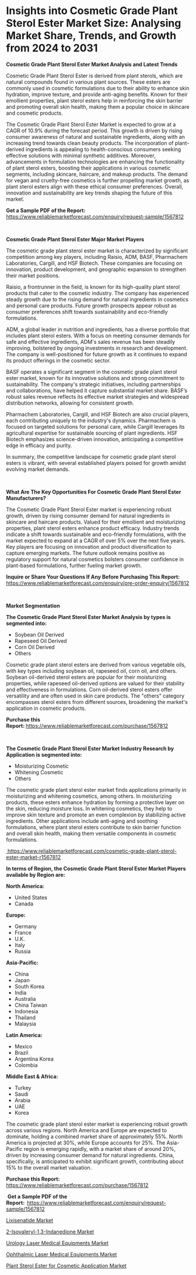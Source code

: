 <p><h1>Insights into Cosmetic Grade Plant Sterol Ester Market Size: Analysing Market Share, Trends, and Growth from 2024 to 2031</h1></p><p><strong>Cosmetic Grade Plant Sterol Ester Market Analysis and Latest Trends</strong></p>
<p><p>Cosmetic Grade Plant Sterol Ester is derived from plant sterols, which are natural compounds found in various plant sources. These esters are commonly used in cosmetic formulations due to their ability to enhance skin hydration, improve texture, and provide anti-aging benefits. Known for their emollient properties, plant sterol esters help in reinforcing the skin barrier and promoting overall skin health, making them a popular choice in skincare and cosmetic products.</p><p>The Cosmetic Grade Plant Sterol Ester Market is expected to grow at a CAGR of 10.9% during the forecast period. This growth is driven by rising consumer awareness of natural and sustainable ingredients, along with an increasing trend towards clean beauty products. The incorporation of plant-derived ingredients is appealing to health-conscious consumers seeking effective solutions with minimal synthetic additives. Moreover, advancements in formulation technologies are enhancing the functionality of plant sterol esters, boosting their applications in various cosmetic segments, including skincare, haircare, and makeup products. The demand for vegan and cruelty-free cosmetics is further propelling market growth, as plant sterol esters align with these ethical consumer preferences. Overall, innovation and sustainability are key trends shaping the future of this market.</p></p>
<p><strong>Get a Sample PDF of the Report:&nbsp;</strong> <a href="https://www.reliablemarketforecast.com/enquiry/request-sample/1567812">https://www.reliablemarketforecast.com/enquiry/request-sample/1567812</a></p>
<p>&nbsp;</p>
<p><strong>Cosmetic Grade Plant Sterol Ester Major Market Players</strong></p>
<p><p>The cosmetic grade plant sterol ester market is characterized by significant competition among key players, including Raisio, ADM, BASF, Pharmachem Laboratories, Cargill, and HSF Biotech. These companies are focusing on innovation, product development, and geographic expansion to strengthen their market positions.</p><p>Raisio, a frontrunner in the field, is known for its high-quality plant sterol products that cater to the cosmetic industry. The company has experienced steady growth due to the rising demand for natural ingredients in cosmetics and personal care products. Future growth prospects appear robust as consumer preferences shift towards sustainability and eco-friendly formulations.</p><p>ADM, a global leader in nutrition and ingredients, has a diverse portfolio that includes plant sterol esters. With a focus on meeting consumer demands for safe and effective ingredients, ADM's sales revenue has been steadily improving, bolstered by ongoing investments in research and development. The company is well-positioned for future growth as it continues to expand its product offerings in the cosmetic sector.</p><p>BASF operates a significant segment in the cosmetic grade plant sterol ester market, known for its innovative solutions and strong commitment to sustainability. The company's strategic initiatives, including partnerships and collaborations, have helped it capture substantial market share. BASF’s robust sales revenue reflects its effective market strategies and widespread distribution networks, allowing for consistent growth.</p><p>Pharmachem Laboratories, Cargill, and HSF Biotech are also crucial players, each contributing uniquely to the industry's dynamics. Pharmachem is focused on targeted solutions for personal care, while Cargill leverages its agricultural expertise for sustainable sourcing of plant ingredients. HSF Biotech emphasizes science-driven innovation, anticipating a competitive edge in efficacy and purity.</p><p>In summary, the competitive landscape for cosmetic grade plant sterol esters is vibrant, with several established players poised for growth amidst evolving market demands.</p></p>
<p>&nbsp;</p>
<p><strong>What Are The Key Opportunities For Cosmetic Grade Plant Sterol Ester Manufacturers?</strong></p>
<p><p>The Cosmetic Grade Plant Sterol Ester market is experiencing robust growth, driven by rising consumer demand for natural ingredients in skincare and haircare products. Valued for their emollient and moisturizing properties, plant sterol esters enhance product efficacy. Industry trends indicate a shift towards sustainable and eco-friendly formulations, with the market expected to expand at a CAGR of over 5% over the next five years. Key players are focusing on innovation and product diversification to capture emerging markets. The future outlook remains positive as regulatory support for natural cosmetics bolsters consumer confidence in plant-based formulations, further fueling market growth.</p></p>
<p><strong>Inquire or Share Your Questions If Any Before Purchasing This Report:</strong> <a href="https://www.reliablemarketforecast.com/enquiry/pre-order-enquiry/1567812">https://www.reliablemarketforecast.com/enquiry/pre-order-enquiry/1567812</a></p>
<p>&nbsp;</p>
<p><strong>Market Segmentation</strong></p>
<p><strong>The Cosmetic Grade Plant Sterol Ester Market Analysis by types is segmented into:</strong></p>
<p><ul><li>Soybean Oil Derived</li><li>Rapeseed Oil Derived</li><li>Corn Oil Derived</li><li>Others</li></ul></p>
<p><p>Cosmetic grade plant sterol esters are derived from various vegetable oils, with key types including soybean oil, rapeseed oil, corn oil, and others. Soybean oil-derived sterol esters are popular for their moisturizing properties, while rapeseed oil-derived options are valued for their stability and effectiveness in formulations. Corn oil-derived sterol esters offer versatility and are often used in skin care products. The "others" category encompasses sterol esters from different sources, broadening the market's application in cosmetic products.</p></p>
<p><strong>Purchase this Report:&nbsp;</strong><a href="https://www.reliablemarketforecast.com/purchase/1567812">https://www.reliablemarketforecast.com/purchase/1567812</a></p>
<p>&nbsp;</p>
<p><strong>The Cosmetic Grade Plant Sterol Ester Market Industry Research by Application is segmented into:</strong></p>
<p><ul><li>Moisturizing Cosmetic</li><li>Whitening Cosmetic</li><li>Others</li></ul></p>
<p><p>The cosmetic grade plant sterol ester market finds applications primarily in moisturizing and whitening cosmetics, among others. In moisturizing products, these esters enhance hydration by forming a protective layer on the skin, reducing moisture loss. In whitening cosmetics, they help to improve skin texture and promote an even complexion by stabilizing active ingredients. Other applications include anti-aging and soothing formulations, where plant sterol esters contribute to skin barrier function and overall skin health, making them versatile components in cosmetic formulations.</p></p>
<p><a href="https://www.reliablemarketforecast.com/cosmetic-grade-plant-sterol-ester-market-r1567812">&nbsp;https://www.reliablemarketforecast.com/cosmetic-grade-plant-sterol-ester-market-r1567812</a></p>
<p><strong>In terms of Region, the Cosmetic Grade Plant Sterol Ester Market Players available by Region are:</strong></p>
<p>
    <p> <strong> North America: </strong>
        <ul>
            <li>United States</li>
            <li>Canada</li>
        </ul>
        </p> 
    <p> <strong> Europe: </strong>
        <ul>
            <li>Germany</li>
            <li>France</li>
            <li>U.K.</li>
            <li>Italy</li>
            <li>Russia</li>
        </ul>
        </p> 
    <p> <strong> Asia-Pacific: </strong>
        <ul>
            <li>China</li>
            <li>Japan</li>
            <li>South Korea</li>
            <li>India</li>
            <li>Australia</li>
            <li>China Taiwan</li>
            <li>Indonesia</li>
            <li>Thailand</li>
            <li>Malaysia</li>
        </ul>
        </p> 
    <p> <strong> Latin America: </strong>
        <ul>
            <li>Mexico</li>
            <li>Brazil</li>
            <li>Argentina Korea</li>
            <li>Colombia</li>
        </ul>
        </p> 
    <p> <strong> Middle East & Africa: </strong>
        <ul>
            <li>Turkey</li>
            <li>Saudi</li>
            <li>Arabia</li>
            <li>UAE</li>
            <li>Korea</li>
        </ul>
    </p>
    </p>
<p><p>The cosmetic grade plant sterol ester market is experiencing robust growth across various regions. North America and Europe are expected to dominate, holding a combined market share of approximately 55%. North America is projected at 30%, while Europe accounts for 25%. The Asia-Pacific region is emerging rapidly, with a market share of around 20%, driven by increasing consumer demand for natural ingredients. China, specifically, is anticipated to exhibit significant growth, contributing about 15% to the overall market valuation.</p></p>
<p><strong>Purchase this Report: </strong><a href="https://www.reliablemarketforecast.com/purchase/1567812">https://www.reliablemarketforecast.com/purchase/1567812</a></p>
<p>&nbsp;<strong>Get a Sample PDF of the Report:&nbsp;&nbsp;</strong><a href="https://www.reliablemarketforecast.com/enquiry/request-sample/1567812">https://www.reliablemarketforecast.com/enquiry/request-sample/1567812</a></p>
<p><strong></strong></p>
<p><p><a href="https://www.linkedin.com/pulse/unlocking-growth-potential-market-strategic-analysis-lixisenatide-dik6e">Lixisenatide Market</a></p><p><a href="https://medium.com/@chongespinoza76/emerging-opportunities-and-challenges-in-the-global-2-isovaleryl-1-3-indanedione-market-2024-5123e4662552">2-Isovaleryl-1,3-Indanedione Market</a></p><p><a href="https://issuu.com/reportprime-2/docs/urology-laser-medical-equipments-ma_9c8265ea8810bb">Urology Laser Medical Equipments Market</a></p><p><a href="https://issuu.com/reportprime-2/docs/ophthalmic-laser-medical-equipments_85aa0935375050">Ophthalmic Laser Medical Equipments Market</a></p><p><a href="https://github.com/RickHolmes3/Market-Research-Report-List-6/blob/main/plant-sterol-ester-for-cosmetic-application-market.md">Plant Sterol Ester for Cosmetic Application Market</a></p></p>